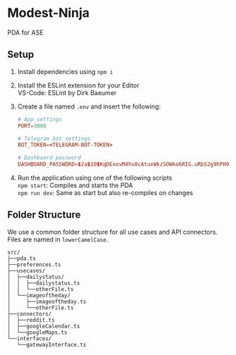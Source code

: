 # Modest-Ninja
PDA for ASE

## Setup
1.  Install dependencies using `npm i`

2.  Install the ESLint extension for your Editor  
    VS-Code: ESLint by Dirk Baeumer  

3.  Create a file named `.env` and insert the following:  
    ```conf
    # App settings
    PORT=3000

    # Telegram bot settings
    BOT_TOKEN=<TELEGRAM-BOT-TOKEN>

    # Dashboard password
    DASHBOARD_PASSWORD=$2a$10$KqDExovM4hv8cAtuxWkzSOWko6RIG.uRbS2g9hPH9UqYOxNDWsV/6
    ```

4.  Run the application using one of the following scripts  
    `npm start`: Compiles and starts the PDA  
    `npm run dev`: Same as start but also re-compiles on changes


## Folder Structure

We use a common folder structure for all use cases and API connectors. Files are named in `lowerCamelCase`.

```
src/
├──pda.ts
├──preferences.ts
├──usecases/
│  ├──dailystatus/
│  │  ├──dailystatus.ts
│  │  └──otherFile.ts
│  └──imageoftheday/
│     ├──imageoftheday.ts
│     └──otherFile.ts
├──connectors/
│  ├──reddit.ts
│  ├──googleCalendar.ts
│  └──googleMaps.ts
└──interfaces/
   └──gatewayInterface.ts
```
